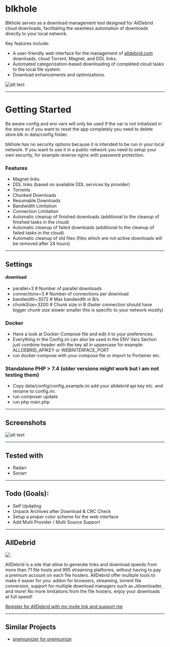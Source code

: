 # blkhole

Blkhole serves as a download management tool designed for AllDebrid cloud downloads, facilitating the seamless automation of downloads directly to your local network.

Key features include:
- A user-friendly web interface for the management of <a href="https://alldebrid.com/?uid=2rp0k&lang=en">alldebrid.com</a> downloads, cloud Torrent, Magnet, and DDL links.
- Automated categorization-based downloading of completed cloud tasks to the local file system.
- Download enhancements and optimizations.

![alt text](https://github.com/tuefekci/blkhole/raw/main/web/src/screenshot.png "Web Interface")



---

# Getting Started

Be aware config and env vars will only be used if the var is not initialized in the store so if you want to reset the app completely you need to delete store.blk in data/config folder.

blkhole has no security options because it is intended to be run in your local network. If you want to use it in a public network you need to setup your own security, for example reverse nginx with password protection.

### Features
- Magnet links
- DDL links (based on available DDL services by provider)
- Torrents
- Chunked Downloads
- Resumable Downloads
- Bandwidth Limitation 
- Connection Limitation 
- Automatic cleanup of finished downloads (additional to the cleanup of finished tasks in the cloud)
- Automatic cleanup of failed downloads (additional to the cleanup of failed tasks in the cloud)
- Automatic cleanup of old files (files which are not active downloads will be removed after 24 hours)

---

## Settings

#### download
- parallel=3 # Number of parallel downloads
- connections=3 # Number of connections per download
- bandwidth=3072 # Max bandwidth in B/s
- chunkSize=3200 # Chunk size in B (faster connection should have bigger chunk size slower smaller this is specific to your network mostly)

### Docker
- Have a look at Docker-Compose file and edit it to your preferences.
- Everything in the Config.ini can also be used in the ENV Vars Section just combine header with the key all in uppercase for example: ALLDEBRID_APIKEY or WEBINTERFACE_PORT
- run docker-compose with your compose file or import to Portainer etc.

### Standalone PHP > 7.4 (older versions might work but i am not testing them)
- Copy data/config/config_example.ini add your alldebrid api key etc. and rename to config.ini.
- run composer update
- run php main.php

----

## Screenshots
![alt text](https://github.com/tuefekci/blkhole/raw/main/web/src/screenshot.png "Web Interface")

---

## Tested with
- Radarr
- Sonarr

---

## Todo (Goals):
- Self Updating
- Unpack Archives after Download & CRC Check
- Setup a proper color scheme for the web interface
- Add Multi Provider / Multi Source Support

---

## AllDebrid
[<img src="https://cdn.alldebrid.com/lib/images/features.en.gif">](https://alldebrid.com/?uid=2rp0k&lang=en)

AllDebrid is a site that allow to generate links and download speeds from more than 71 file hosts and 995 streaming platforms, without having to pay a premium account on each file hosters.
AllDebrid offer multiple tools to make it easier for you: addon for browsers, streaming, torrent file conversion, support for multiple download managers such as Jdownloader, and more!
No more limitations from the file hosters, enjoy your downloads at full speed!

[Register for AllDebrid with my invite link and support me](https://alldebrid.com/?uid=2rp0k&lang=en)

---

## Similar Projects
- [premiumizer for premiumize](https://github.com/piejanssens/premiumizer)

